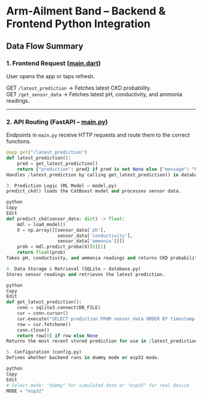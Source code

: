 # Arm-Ailment Band – Backend & Frontend Python Integration

## Data Flow Summary

### 1. Frontend Request ([main.dart](../frontend/lib/main.dart))
User opens the app or taps refresh.

GET `/latest_prediction` → Fetches latest CKD probability.  
GET `/get_sensor_data` → Fetches latest pH, conductivity, and ammonia readings.

---

### 2. API Routing (FastAPI – [main.py](../frontend/main.py))
Endpoints in `main.py` receive HTTP requests and route them to the correct functions.

```python
@app.get("/latest_prediction")
def latest_prediction():
    pred = get_latest_prediction()
    return {"prediction": pred} if pred is not None else {"message": "No data yet"}
Handles /latest_prediction by calling get_latest_prediction() in database.py.

3. Prediction Logic (ML Model – model.py)
predict_ckd() loads the CatBoost model and processes sensor data.

python
Copy
Edit
def predict_ckd(sensor_data: dict) -> float:
    mdl = load_model()
    X = np.array([[sensor_data['ph'],
                   sensor_data['conductivity'],
                   sensor_data['ammonia']]])
    prob = mdl.predict_proba(X)[0][1]
    return float(prob)
Takes pH, conductivity, and ammonia readings and returns CKD probability.

4. Data Storage & Retrieval (SQLite – database.py)
Stores sensor readings and retrieves the latest prediction.

python
Copy
Edit
def get_latest_prediction():
    conn = sqlite3.connect(DB_FILE)
    cur = conn.cursor()
    cur.execute("SELECT prediction FROM sensor_data ORDER BY timestamp DESC LIMIT 1")
    row = cur.fetchone()
    conn.close()
    return row[0] if row else None
Returns the most recent stored prediction for use in /latest_prediction.

5. Configuration (config.py)
Defines whether backend runs in dummy mode or esp32 mode.

python
Copy
Edit
# Select mode: "dummy" for simulated data or "esp32" for real device
MODE = "esp32"
